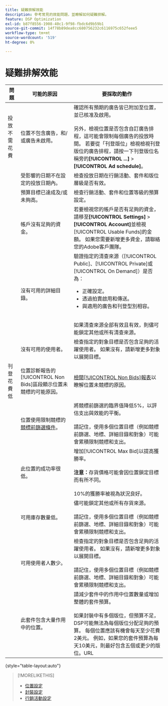 ```yaml
---
title: 疑難排解效能
description: 參考常見的效能問題，並瞭解如何疑難排解。
feature: DSP Optimization
exl-id: b87f8556-1908-40c1-9f98-fbdc6d9b59b1
source-git-commit: 14f78b89dea8cc680756232c6116975c652feee5
workflow-type: tm+mt
source-wordcount: '519'
ht-degree: 0%

---
```


# 疑難排解效能

| 問題 | 可能的原因 | 要採取的動作 |
| --- | --- | --- |
| 投放不需花費 | 位置不包含廣告，和/或廣告未啟用。 | 確認所有預期的廣告皆已附加至位置，並已核准及啟用。<br><br>另外，檢視位置是否包含自訂廣告排程，這可能會限制每個廣告的投放時間。 若要從「刊登版位」檢視檢視刊登版位的廣告排程，請按一下刊登版位名稱旁的&#x200B;**[!UICONTROL ...]** > **[!UICONTROL Ad schedule]**。 |
| | 受影響的日期不在設定的投放日期內。 | 檢查投放日期在行銷活動、套件和版位層級&#x200B;是否有效。 |
| | 預算目標已達成及/或未夠高。 | 檢查行銷活動、套件和位置等級的預算設定。 |
| | 帳戶沒有足夠的資金。 | 若要檢視您的帳戶是否有足夠的資金，請移至&#x200B;**[!UICONTROL Settings]** > **[!UICONTROL Account]**&#x200B;並檢視[!UICONTROL Usable Funds]的金額。 如果您需要新增更多資金，請聯絡您的Adobe客戶團隊。 |
| | 沒有可用的詳細目錄。 | 驗證指定的清查來源（[!UICONTROL Public]、[!UICONTROL Private]或[!UICONTROL On Demand]）是否為：<ul><li>正確設定。</li><li>透過拍賣啟用和傳送。</li><li>與適用的廣告和刊登型別相容。</li></ul><br>如果清查來源全部有效且有效，則儘可能鎖定其他或所有清查來源。 |
| | 沒有可用的使用者。 | 檢查指定的對象目標是否包含足夠的活躍使用者。 如果沒有，請新增更多對象以展開目標。 |
| 刊登花費低 | 位置診斷報告的[!UICONTROL Non Bids]區段顯示位置未競標的可能原因。 | [檢閱[!UICONTROL Non Bids]報表](/help/dsp/campaign-management/reports/placement-diagnostics.md)以瞭解位置未競標的原因。 <!-- add link/edit text when file available: See the [in-depth guide to possible Non-Bid Reasons (NBR)](link) for more information. --> |
| | 位置使用限制競標的[競標前篩選條件](/help/dsp/campaign-management/placements/placement-settings.md)。 | 將競標前篩選的臨界值降低5%，以評估支出與效能的平衡。 <!-- wording? and are users just supposed to manually monitor whether it makes a difference? --><br><br>請記住，使用多個位置目標（例如競標前篩選、地標、詳細目錄和對象）可能會累積限制競標和支出。 |
| | 此位置的成功率很低。 | 增加[!UICONTROL Max Bid]以提高獲勝率。<br><br><b>注意：</b>存貨價格可能會因位置鎖定目標而有所不同。<br><br>10%的獲勝率被視為狀況良好。 |
| | 可用庫存數量低。 | 儘可能鎖定其他或所有存貨來源。<br><br>請記住，使用多個位置目標（例如競標前篩選、地標、詳細目錄和對象）可能會累積限制競標和支出。 |
| | 可用使用者人數少。 | 檢查指定的對象目標是否包含足夠的活躍使用者。 如果沒有，請新增更多對象以展開目標。<br><br>請記住，使用多個位置目標（例如競標前篩選、地標、詳細目錄和對象）可能會累積限制競標和支出。 |
| | 此套件包含大量作用中的位置。 | 請減少套件中的作用中位置數量或增加整體的套件預算。<br><br>如果封裝中有多個版位，但預算不足，DSP可能無法為每個版位分配足夠的預算。 每個位置應該有機會每天至少花費2美元。 例如，如果您的套件預算為每天10美元，則最好包含五個或更少的版位。&#x200B;URL |

{style="table-layout:auto"}

>[!MORELIKETHIS]
>
>* [位置設定](/help/dsp/campaign-management/placements/placement-settings.md)
>* [封裝設定](/help/dsp/campaign-management/packages/package-settings.md)
>* [行銷活動設定](/help/dsp/campaign-management/campaigns/campaign-settings.md)
